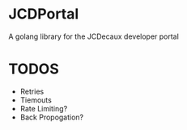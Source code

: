 # JCDPortal
A golang library for the JCDecaux developer portal

# TODOS
- Retries
- Tiemouts
- Rate Limiting?
- Back Propogation?